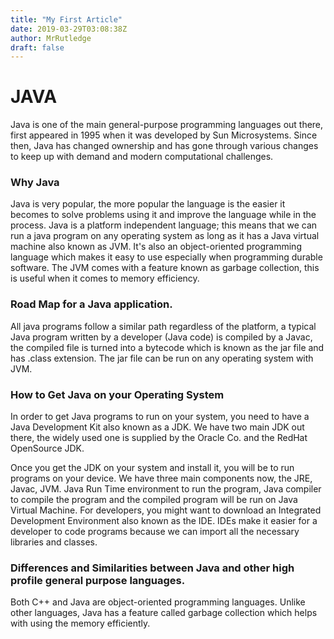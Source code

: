 ```yaml
---
title: "My First Article"
date: 2019-03-29T03:08:38Z
author: MrRutledge
draft: false
---
```


# JAVA
Java is one of the main general-purpose programming languages out there, first appeared in 1995 when it was developed by Sun Microsystems. Since then, Java has changed ownership and has gone through various changes to keep up with demand and modern computational challenges. 

### Why Java

Java is very popular, the more popular the language is the easier it becomes to solve problems using it and improve the language while in the process. 
Java is a platform independent language; this means that we can run a java program on any operating system as long as it has a Java virtual machine also known as JVM. 
It's also an object-oriented programming language which makes it easy to use especially when programming durable software. 
The JVM comes with a feature known as garbage collection, this is useful when it comes to memory efficiency.

### Road Map for a Java application.

All java programs follow a similar path regardless of the platform, a typical Java program written by a developer (Java code) is compiled by a Javac, the compiled file is turned into a bytecode which is known as the jar file and has .class extension. The jar file can be run on any operating system with JVM.

### How to Get Java on your Operating System

In order to get Java programs to run on your system, you need to have a Java Development Kit also known as a JDK. We have two main JDK out there, the widely used one is supplied by the Oracle Co. and the RedHat OpenSource JDK. 

Once you get the JDK on your system and install it,  you will be to run programs on your device. We have three main components now, the JRE, Javac, JVM. Java Run Time environment to run the program, Java compiler to compile the program and the compiled program will be run on Java Virtual Machine.  For developers, you might want to download an Integrated Development Environment also known as the IDE. IDEs make it easier for a developer to code programs because we can import all the necessary libraries and classes. 

### Differences and Similarities between Java and other high profile general purpose languages.

Both C++ and Java are object-oriented programming languages.
Unlike other languages, Java has a feature called garbage collection which helps with using the memory efficiently.
